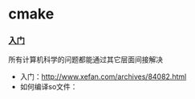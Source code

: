 # cmake

### [入门](https://www.hahack.com/codes/cmake/)







所有计算机科学的问题都能通过其它层面间接解决

- 入门：http://www.xefan.com/archives/84082.html
- 如何编译so文件：

